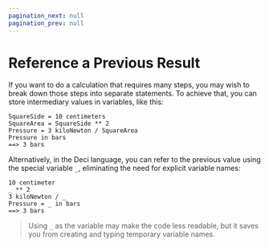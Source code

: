 ```yaml
---
pagination_next: null
pagination_prev: null
---
```


# Reference a Previous Result

If you want to do a calculation that requires many steps, you may wish to break down those steps into separate statements. To achieve that, you can store intermediary values in variables, like this:

```deci live
SquareSide = 10 centimeters
SquareArea = SquareSide ** 2
Pressure = 3 kiloNewton / SquareArea
Pressure in bars
==> 3 bars
```

Alternatively, in the Deci language, you can refer to the previous value using the special variable `_`, eliminating the need for explicit variable names:

```deci live
10 centimeter
_ ** 2
3 kiloNewton / _
Pressure = _ in bars
==> 3 bars
```

> Using `_` as the variable may make the code less readable, but it saves you from creating and typing temporary variable names.
